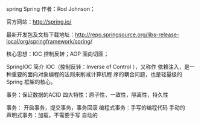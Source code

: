 spring
Spring 作者：Rod Johnson； 

官方网站：http://spring.io/ 

最新开发包及文档下载地址：http://repo.springsource.org/libs-release-local/org/springframework/spring/ 

核心思想：IOC 控制反转；AOP 面向切面；

SpringIOC 简介 IOC（控制反转：Inverse of Control ），又称作 依赖注入，是一种重要的面向对象编程的法则来削减计算机程 序的耦合问题，也是轻量级的 Spring 框架的核心。

事务：保证数据的ACID
    四大特性：原子性，一致性，隔离性，持久性
 
事务：
    开启事务，提交事务，事务回滚
    编程式事务：手写的编程代码   手动的  
    声明式事务：加载，不需要手写  自动的
    
